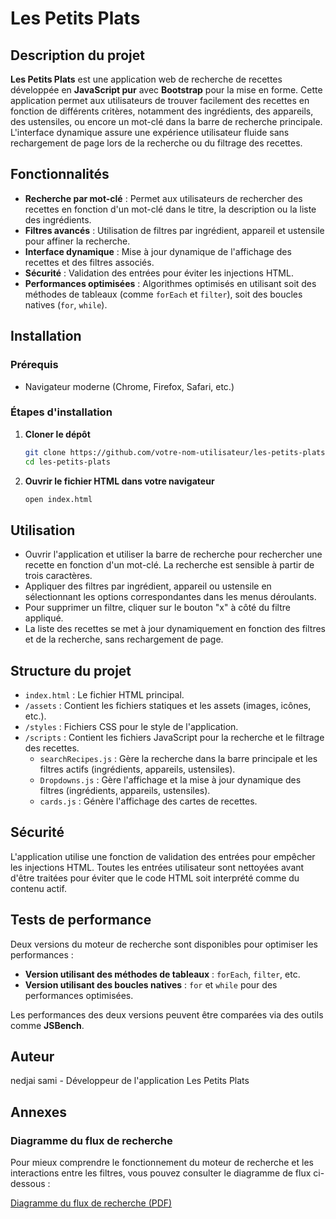 # Les Petits Plats

## Description du projet

**Les Petits Plats** est une application web de recherche de recettes développée en **JavaScript pur** avec **Bootstrap** pour la mise en forme. Cette application permet aux utilisateurs de trouver facilement des recettes en fonction de différents critères, notamment des ingrédients, des appareils, des ustensiles, ou encore un mot-clé dans la barre de recherche principale. L'interface dynamique assure une expérience utilisateur fluide sans rechargement de page lors de la recherche ou du filtrage des recettes.

## Fonctionnalités

- **Recherche par mot-clé** : Permet aux utilisateurs de rechercher des recettes en fonction d'un mot-clé dans le titre, la description ou la liste des ingrédients.
- **Filtres avancés** : Utilisation de filtres par ingrédient, appareil et ustensile pour affiner la recherche.
- **Interface dynamique** : Mise à jour dynamique de l'affichage des recettes et des filtres associés.
- **Sécurité** : Validation des entrées pour éviter les injections HTML.
- **Performances optimisées** : Algorithmes optimisés en utilisant soit des méthodes de tableaux (comme `forEach` et `filter`), soit des boucles natives (`for`, `while`).

## Installation

### Prérequis

- Navigateur moderne (Chrome, Firefox, Safari, etc.)

### Étapes d'installation

1. **Cloner le dépôt**
   ```bash
   git clone https://github.com/votre-nom-utilisateur/les-petits-plats.git
   cd les-petits-plats
2. **Ouvrir le fichier HTML dans votre navigateur**
   ```bash
   open index.html


## Utilisation

- Ouvrir l'application et utiliser la barre de recherche pour rechercher une recette en fonction d'un mot-clé. La recherche est sensible à partir de trois caractères.
- Appliquer des filtres par ingrédient, appareil ou ustensile en sélectionnant les options correspondantes dans les menus déroulants.
- Pour supprimer un filtre, cliquer sur le bouton "x" à côté du filtre appliqué.
- La liste des recettes se met à jour dynamiquement en fonction des filtres et de la recherche, sans rechargement de page.

## Structure du projet

- `index.html` : Le fichier HTML principal.
- `/assets` : Contient les fichiers statiques et les assets (images, icônes, etc.).
- `/styles` : Fichiers CSS pour le style de l'application.
- `/scripts` : Contient les fichiers JavaScript pour la recherche et le filtrage des recettes.
  - `searchRecipes.js` : Gère la recherche dans la barre principale et les filtres actifs (ingrédients, appareils, ustensiles).
  - `Dropdowns.js` : Gère l'affichage et la mise à jour dynamique des filtres (ingrédients, appareils, ustensiles).
  - `cards.js` : Génère l'affichage des cartes de recettes.

## Sécurité

L'application utilise une fonction de validation des entrées pour empêcher les injections HTML. Toutes les entrées utilisateur sont nettoyées avant d'être traitées pour éviter que le code HTML soit interprété comme du contenu actif.

## Tests de performance

Deux versions du moteur de recherche sont disponibles pour optimiser les performances :

- **Version utilisant des méthodes de tableaux** : `forEach`, `filter`, etc.
- **Version utilisant des boucles natives** : `for` et `while` pour des performances optimisées.

Les performances des deux versions peuvent être comparées via des outils comme **JSBench**.

## Auteur

nedjai sami - Développeur de l'application Les Petits Plats

## Annexes

### Diagramme du flux de recherche

Pour mieux comprendre le fonctionnement du moteur de recherche et les interactions entre les filtres, vous pouvez consulter le diagramme de flux ci-dessous :

[Diagramme du flux de recherche (PDF)](Documents/Fiche_investigation_fonctionnalité_moteur_de_recherche.pdf)
